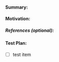 #### Summary:
<!-- Provide a concise description of your changes -->

#### Motivation:
<!-- Provide a brief description of why you think these changes need to be made -->

##### References (optional):
<!-- If this PR is related to an issue or task, reference it here (e.g. closes #1) -->

#### Test Plan:
<!-- Provide a list of steps that can be taken to verify these changes work as intended -->

- [ ] test item

